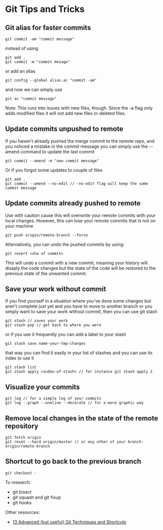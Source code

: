 # Git Tips and Tricks

## Git alias for faster commits

```
git commit -am "commit message"
```

instead of using

```
git add .
git commit -m "commit mesage"
```

or add an alias

```
git config --global alias.ac "commit -am"
```

and now we can simply use

```
git ac "commit message"
```

Note: This runs into issues with new files, though. Since the -a flag only adds modified files it will not add new files or deleted files. 

## Update commits unpushed to remote


If you haven't already pushed the merge commit to the remote repo, and you noticed a mistake in the commit message you can simply use the --amend command to update the last commit

```
git commit --amend -m "new commit message"
```

Or if you forgot some updates to couple of files

```
git add .
git commit --amend --no-edit // -no-edit flag will keep the same commit message
```

## Update commits already pushed to remote

Use with caution cause this will overwrite your remote commits with your local changes. However, this can lose your remote commits that is not on your machine

```
git push origin/remote-branch --force
```

Alternatively, you can undo the pushed commits by using:

```
git revert <sha of commit>
```

This will undo a commit with a new commit, meaning your history will disaply the code changes but the state of the code will be restored to the previous state of the unwanted commit.

## Save your work without commit

If you find yourself in a situation where you've done some changes but aren't complete just yet and you have to move to another branch or you simply want to save your work without commit, then you can use git stash

```
git stash // saves your work
git stash pop // get back to where you were
```

or if you use it frequently you can add a label to your stash

```
git stash save name-your-tmp-changes

```

that way you can find it easily in your list of stashes and you can use its index to use it

```
git stash list
git stash apply <index-of-stash> // for instance git stash apply 2
```

## Visualize your commits

```
git log // for a simple log of your commits
git log --graph --oneline --decorate // for a more graphic way
```

## Remove local changes in the state of the remote repository

```
git fetch origin
git reset --hard origin/master // or any other of your branch: origin/remote-branch
```

## Shortcut to go back to the previous branch

```
git checkout -
```

To research:
 - git bisect
 - git squash and git fixup
 - git hooks

Other resources:
 - [13 Advanced (but useful) Git Techniques and Shortcuts](https://www.youtube.com/watch?v=ecK3EnyGD8o)
